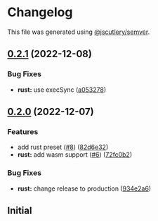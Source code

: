 # Changelog

This file was generated using [@jscutlery/semver](https://github.com/jscutlery/semver).

## [0.2.1](https://github.com/Cammisuli/monodon/compare/rust-0.2.0...rust-0.2.1) (2022-12-08)


### Bug Fixes

* **rust:** use execSync ([a053278](https://github.com/Cammisuli/monodon/commit/a05327892805d5944dcdc493ec7d6ee6fbc23ecf))

## [0.2.0](https://github.com/Cammisuli/monodon/compare/rust-0.1.0...rust-0.2.0) (2022-12-07)


### Features

* add rust preset ([#8](https://github.com/Cammisuli/monodon/issues/8)) ([82d6e32](https://github.com/Cammisuli/monodon/commit/82d6e32235b4e56810276db01c5276ec39273053))
* **rust:** add wasm support ([#6](https://github.com/Cammisuli/monodon/issues/6)) ([72fc0b2](https://github.com/Cammisuli/monodon/commit/72fc0b28a8f4b261c902d638fd982b2b6ba3410f))


### Bug Fixes

* **rust:** change release to production ([934e2a6](https://github.com/Cammisuli/monodon/commit/934e2a64c740485b395ead0e4cc881eba3e9e404))

## Initial
